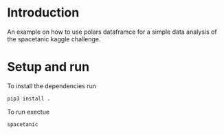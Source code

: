 # Introduction

An example on how to use polars dataframce for a simple data analysis of the spacetanic kaggle challenge.

# Setup and run

To install the dependencies run 

```bash
pip3 install .
```

To run exectue

```bash
spacetanic
```
